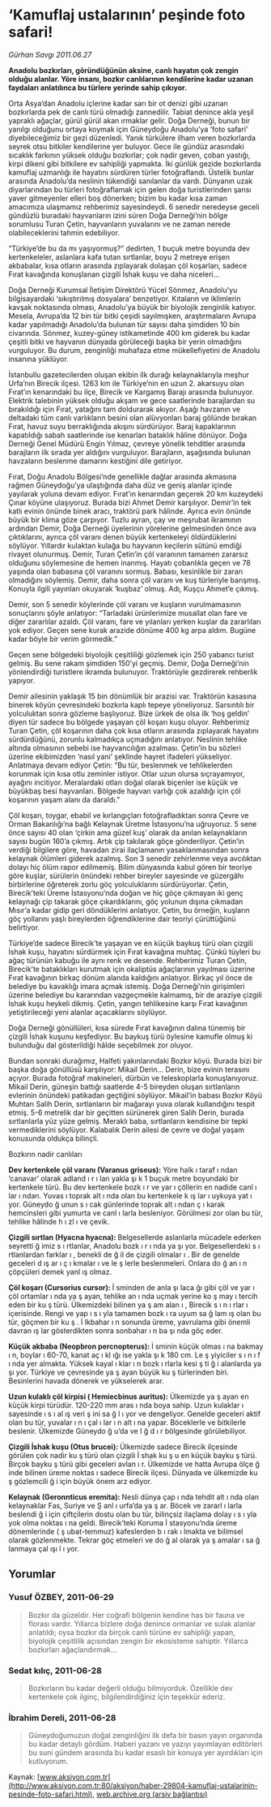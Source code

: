 # ‘Kamuflaj ustalarının’ peşinde foto safari!

*Gürhan Savgı 2011.06.27*

<font class="agenda2NewsSpot">
 <strong>
  <span lang="EN-GB">
   Anadolu bozkırları, göründüğünün aksine, canlı hayatın çok zengin olduğu alanlar. Yöre insanı, bozkır canlılarının kendilerine kadar uzanan faydaları anlatılınca bu türlere yerinde sahip çıkıyor.
  </span>
 </strong>
</font>
<font class="newsDetail">
 <p>
  <p class="BasicParagraph">
   <span>
    Orta Asya’dan Anadolu içlerine kadar sarı bir ot denizi gibi uzanan bozkırlarda pek de canlı türü olmadığı zannedilir. Tabiat denince akla yeşil yapraklı ağaçlar, gürül gürül akan ırmaklar gelir. Doğa Derneği, bunun bir yanılgı olduğunu ortaya koymak için Güneydoğu Anadolu’ya ‘foto safari’ diyebileceğimiz bir gezi düzenledi. Yanık türkülere ilham veren bozkırlarda seyrek otsu bitkiler kendilerine yer buluyor. Gece ile gündüz arasındaki sıcaklık farkının yüksek olduğu bozkırlar; çok nadir geven, çoban yastığı, kirpi dikeni gibi bitkilere ev sahipliği yapmakta. İki günlük gezide bozkırlarda kamuflaj uzmanlığı ile hayatını sürdüren türler fotoğraflandı. Üstelik bunlar arasında Anadolu’da neslinin tükendiği sanılanlar da vardı. Dünyanın uzak diyarlarından bu türleri fotoğraflamak için gelen doğa turistlerinden şansı yaver gitmeyenler elleri boş dönerken; bizim bu kadar kısa zaman amacımıza ulaşmamız rehberimiz sayesindeydi. 6 senedir neredeyse geceli gündüzlü buradaki hayvanların izini süren Doğa Derneği’nin bölge sorumlusu Turan Çetin, hayvanların yuvalarını ve ne zaman nerede olabileceklerini tahmin edebiliyor.
   </span>
  </p>
  <p class="2011yenimetin">
   <span>
    “Türkiye’de bu da mı yaşıyormuş?” dedirten, 1 buçuk metre boyunda dev kertenkeleler, aslanlara kafa tutan sırtlanlar, boyu 2 metreye erişen akbabalar, kısa otların arasında zıplayarak dolaşan çöl koşarları, sadece Fırat kavağında konuşlanan çizgili İshak kuşu ve daha niceleri…
   </span>
  </p>
  <p class="2011yenimetin">
   <span>
    Doğa Derneği Kurumsal İletişim Direktörü Yücel Sönmez, Anadolu’yu bilgisayardaki ‘sıkıştırılmış dosyalara’ benzetiyor. Kıtaların ve iklimlerin kavşak noktasında olması, Anadolu’ya büyük bir biyolojik zenginlik katıyor. Mesela, Avrupa’da 12 bin tür bitki çeşidi sayılmışken, araştırmaların Avrupa kadar yapılmadığı Anadolu’da bulunan tür sayısı daha şimdiden 10 bin civarında. Sönmez, kuzey-güney istikametinde 400 km giderek bu kadar çeşitli bitki ve hayvanın dünyada görüleceği başka bir yerin olmadığını vurguluyor. Bu durum, zenginliği muhafaza etme mükellefiyetini de Anadolu insanına yüklüyor.
   </span>
  </p>
  <p class="2011yenimetin">
   <span>
    İstanbullu gazetecilerden oluşan ekibin ilk durağı kelaynaklarıyla meşhur Urfa’nın Birecik ilçesi. 1263 km ile Türkiye’nin en uzun 2. akarsuyu olan Fırat’ın kenarındaki bu ilçe, Birecik ve Kargamış Barajı arasında bulunuyor. Elektrik talebinin yüksek olduğu akşam ve gece saatlerinde barajlardan su bırakıldığı için Fırat, yatağını tam doldurarak akıyor. Aşağı havzanın ve deltadaki tüm canlı varlıkların besini olan alüvyonları baraj gölünde bırakan Fırat, havuz suyu berraklığında akışını sürdürüyor. Baraj kapaklarının kapatıldığı sabah saatlerinde ise kenarları bataklık hâline dönüyor. Doğa Derneği Genel Müdürü Engin Yılmaz, çevreye yönelik tehditler arasında barajların ilk sırada yer aldığını vurguluyor. Barajların, aşağısında bulunan havzaların beslenme damarını kestiğini dile getiriyor.
   </span>
  </p>
  <p class="2011yenimetin">
   <span>
    Fırat, Doğu Anadolu Bölgesi’nde genellikle dağlar arasında akmasına rağmen Güneydoğu’ya ulaştığında daha düz ve geniş alanlar içinde yayılarak yoluna devam ediyor. Fırat’ın kenarından geçerek 20 km kuzeydeki Çınar köyüne ulaşıyoruz. Burada bizi Ahmet Demir karşılıyor. Demir’in tek katlı evinin önünde binek aracı, traktörü park hâlinde. Ayrıca evin önünde büyük bir klima göze çarpıyor. Tuzlu ayran, çay ve meşrubat ikramının ardından Demir, Doğa Derneği üyelerinin yörelerine gelmesinden önce ava çıktıklarını, ayrıca çöl varanı denen büyük kertenkeleyi öldürdüklerini söylüyor. Yıllardır kulaktan kulağa bu hayvanın keçilerin sütünü emdiği rivayet olunurmuş. Demir, Turan Çetin’in çöl varanının tamamen zararsız olduğunu söylemesine de hemen inanmış. Hayatı çobanlıkla geçen ve 78 yaşında olan babasına çöl varanını sormuş. Babası, kesinlikle bir zararı olmadığını söylemiş. Demir, daha sonra çöl varanı ve kuş türleriyle barışmış. Konuyla ilgili yayınları okuyarak ‘kuşbaz’ olmuş. Adı, Kuşçu Ahmet’e çıkmış.
   </span>
  </p>
  <p class="2011yenimetin">
   <span>
    Demir, son 5 senedir köylerinde çöl varanı ve kuşların vurulmamasının sonuçlarını şöyle anlatıyor: “Tarladaki ürünlerimize musallat olan fare ve diğer zararlılar azaldı. Çöl varanı, fare ve yılanları yerken kuşlar da zararlıları yok ediyor. Geçen sene kurak arazide dönüme 400 kg arpa aldım. Bugüne kadar böyle bir verim görmedik.”
   </span>
  </p>
  <p class="2011yenimetin">
   <span>
    Geçen sene bölgedeki biyolojik çeşitliliği gözlemek için 250 yabancı turist gelmiş. Bu sene rakam şimdiden 150’yi geçmiş. Demir, Doğa Derneği’nin yönlendirdiği turistlere ikramda bulunuyor. Traktörüyle gezdirerek rehberlik yapıyor.
   </span>
  </p>
  <p class="2011yenimetin">
   <span>
    Demir ailesinin yaklaşık 15 bin dönümlük bir arazisi var. Traktörün kasasına binerek köyün çevresindeki bozkırla kaplı tepeye yöneliyoruz. Sarsıntılı bir yolculuktan sonra gözleme başlıyoruz. Bize ürkek de olsa ilk ‘hoş geldin’ diyen tür sadece bu bölgede yaşayan çöl koşarı kuşu oluyor. Rehberimiz Turan Çetin, çöl koşarının daha çok kısa otların arasında zıplayarak hayatını sürdürdüğünü, zorunlu kalmadıkça uçmadığını anlatıyor. Neslinin tehlike altında olmasının sebebi ise hayvancılığın azalması. Çetin’in bu sözleri üzerine ekibimizden ‘nasıl yani’ şeklinde hayret ifadeleri yükseliyor. Anlatmaya devam ediyor Çetin: “Bu tür, beslenmek ve tehlikelerden korunmak için kısa otlu zeminler istiyor. Otlar uzun olursa sıçrayamıyor, ayağını incitiyor. Meralardaki otları doğal olarak biçenler ise küçük ve büyükbaş besi hayvanları. Bölgede hayvan varlığı çok azaldığı için çöl koşarının yaşam alanı da daraldı.”
   </span>
  </p>
  <p class="2011yenimetin">
   <span>
    Çöl koşarı, toygar, ebabil ve kırlangıçları fotoğrafladıktan sonra Çevre ve Orman Bakanlığı’na bağlı Kelaynak Üretme İstasyonu’na uğruyoruz. 5 sene önce sayısı 40 olan ‘çirkin ama güzel kuş’ olarak da anılan kelaynakların sayısı bugün 160’a çıkmış. Artık çip takılarak göçe gönderiliyor. Çetin’in verdiği bilgilere göre, havadan zirai ilaçlamanın yasaklanmasından sonra kelaynak ölümleri giderek azalmış. Son 3 senedir zehirlenme veya avcılıktan dolayı hiç ölüm rapor edilmemiş. Bilim dünyasında kabul gören bir teoriye göre kuşlar, sürülerin önündeki rehber bireyler sayesinde ve güzergâhı birbirlerine öğreterek zorlu göç yolculuklarını sürdürüyorlar. Çetin, Birecik’teki Üreme İstasyonu’nda doğan ve hiç göçe çıkmayan iki genç kelaynağı çip takarak göçe çıkardıklarını, göç yolunun dışına çıkmadan Mısır’a kadar gidip geri döndüklerini anlatıyor. Çetin, bu örneğin, kuşların göç yollarını yaşlı bireylerden öğrendiklerine dair teoriyi çürüttüğünü belirtiyor.
   </span>
  </p>
  <p class="2011yenimetin">
   <span>
    Türkiye’de sadece Birecik’te yaşayan ve en küçük baykuş türü olan çizgili İshak kuşu, hayatını sürdürmek için Fırat kavağına muhtaç. Çünkü tüyleri bu ağaç türünün kabuğu ile aynı renk ve desende. Rehberimiz Turan Çetin, Birecik’te bataklıkları kurutmak için okaliptüs ağaçlarının yayılması üzerine Fırat kavağının birkaç dönüm alanda kaldığını anlatıyor. Birkaç yıl önce de belediye bu kavaklığı imara açmak istemiş. Doğa Derneği’nin girişimleri üzerine belediye bu kararından vazgeçmekle kalmamış, bir de araziye çizgili İshak kuşu heykeli dikmiş. Çetin, yangın tehlikesine karşı Fırat kavağının yetiştirileceği yeni alanlar açacaklarını söylüyor.
   </span>
  </p>
  <p class="2011yenimetin">
   <span>
    Doğa Derneği gönüllüleri, kısa sürede Fırat kavağının dalına tünemiş bir çizgili İshak kuşunu keşfediyor. Bu baykuş türü öylesine kamufle olmuş ki bulunduğu dal gösterildiği hâlde seçebilmek zor oluyor.
   </span>
  </p>
  <p class="2011yenimetin">
   <span>
    Bundan sonraki durağımız, Halfeti yakınlarındaki Bozkır köyü. Burada bizi bir başka doğa gönüllüsü karşılıyor: Mikail Derin… Derin, bize evinin terasını açıyor. Burada fotoğraf makineleri, dürbün ve teleskoplarla konuşlanıyoruz. Mikail Derin, güneşin battığı saatlerde 4-5 bireyden oluşan sırtlanların evlerinin önündeki patikadan geçtiğini söylüyor. Mikail’in babası Bozkır Köyü Muhtarı Salih Derin, sırtlanların bir mağarayı yuva olarak kullandığını tespit etmiş. 5-6 metrelik dar bir geçitten sürünerek giren Salih Derin, burada sırtlanlarla yüz yüze gelmiş. Meraklı baba, sırtlanların kendisine bir tepki vermediklerini söylüyor. Kalabalık Derin ailesi de çevre ve doğal yaşam konusunda oldukça bilinçli.
   </span>
  </p>
  <p class="2011yenimetin">
   <span>
   </span>
  </p>
  <p class="BasicParagraph">
   <span lang="EN-GB">
    Bozkırın nadir canlıları
   </span>
  </p>
  <p class="BasicParagraph">
   <span>
   </span>
  </p>
  <p class="BasicParagraph">
   <strong>
    <span>
     Dev kertenkele çöl varanı (Varanus griseus):
    </span>
   </strong>
   <span>
    Yöre halk
   </span>
   <span>
    ı
   </span>
   <span>
    taraf
   </span>
   <span>
    ı
   </span>
   <span>
    ndan ‘canavar’ olarak adland
   </span>
   <span>
    ı
   </span>
   <span>
    r
   </span>
   <span>
    ı
   </span>
   <span>
    lan yakla
   </span>
   <span>
    şı
   </span>
   <span>
    k 1 buçuk metre boyundaki bir kertenkele türü. Bu dev kertenkele bozk
   </span>
   <span>
    ı
   </span>
   <span>
    r ve yar
   </span>
   <span>
    ı
   </span>
   <span>
    çöllerin en nadide canl
   </span>
   <span>
    ı
   </span>
   <span>
    lar
   </span>
   <span>
    ı
   </span>
   <span>
    ndan. Yuvas
   </span>
   <span>
    ı
   </span>
   <span>
    toprak alt
   </span>
   <span>
    ı
   </span>
   <span>
    nda olan bu kertenkele k
   </span>
   <span>
    ış
   </span>
   <span>
    lar
   </span>
   <span>
    ı
   </span>
   <span>
    uykuya yat
   </span>
   <span>
    ı
   </span>
   <span>
    yor. Güneydo
   </span>
   <span>
    ğ
   </span>
   <span>
    unun s
   </span>
   <span>
    ı
   </span>
   <span>
    cak günlerinde toprak alt
   </span>
   <span>
    ı
   </span>
   <span>
    ndan ç
   </span>
   <span>
    ı
   </span>
   <span>
    karak hemcinsleri gibi yumurta ve canl
   </span>
   <span>
    ı
   </span>
   <span>
    larla besleniyor. Görülmesi zor olan bu tür, tehlike hâlinde h
   </span>
   <span>
    ı
   </span>
   <span>
    zl
   </span>
   <span>
    ı
   </span>
   <span>
    ve çevik.
   </span>
  </p>
  <p class="2011kutuyazi">
   <strong>
    <span>
     Çizgili sırtlan (Hyacna hyacna):
    </span>
   </strong>
   <span>
    Belgesellerde aslanlarla mücadele ederken seyretti
   </span>
   <span>
    ğ
   </span>
   <span>
    imiz s
   </span>
   <span>
    ı
   </span>
   <span>
    rtlanlar, Anadolu bozk
   </span>
   <span>
    ı
   </span>
   <span>
    r
   </span>
   <span>
    ı
   </span>
   <span>
    nda ya
   </span>
   <span>
    şı
   </span>
   <span>
    yor. Belgesellerdeki s
   </span>
   <span>
    ı
   </span>
   <span>
    rtlanlardan farklar
   </span>
   <span>
    ı
   </span>
   <span>
    , benekli de
   </span>
   <span>
    ğ
   </span>
   <span>
    il de çizgili olmalar
   </span>
   <span>
    ı
   </span>
   <span>
    . Bir de genelde geceleri d
   </span>
   <span>
    ış
   </span>
   <span>
    ar
   </span>
   <span>
    ı
   </span>
   <span>
    ç
   </span>
   <span>
    ı
   </span>
   <span>
    kmalar
   </span>
   <span>
    ı
   </span>
   <span>
    ve le
   </span>
   <span>
    ş
   </span>
   <span>
    lerle beslenmeleri. Onlara do
   </span>
   <span>
    ğ
   </span>
   <span>
    an
   </span>
   <span>
    ı
   </span>
   <span>
    n çöpçüleri demek yanl
   </span>
   <span>
    ış
   </span>
   <span>
    olmaz.
   </span>
  </p>
  <p class="2011kutuyazi">
   <strong>
    <span>
     Çöl koşarı (Cursorius cursor):
    </span>
   </strong>
   <span>
   </span>
   <span>
    İ
   </span>
   <span>
    sminden de anla
   </span>
   <span>
    şı
   </span>
   <span>
    laca
   </span>
   <span>
    ğı
   </span>
   <span>
    gibi çöl ve yar
   </span>
   <span>
    ı
   </span>
   <span>
    çöl ortamlar
   </span>
   <span>
    ı
   </span>
   <span>
    nda ya
   </span>
   <span>
    ş
   </span>
   <span>
    ayan, tehlike an
   </span>
   <span>
    ı
   </span>
   <span>
    nda uçmak yerine ko
   </span>
   <span>
    ş
   </span>
   <span>
    may
   </span>
   <span>
    ı
   </span>
   <span>
    tercih eden bir ku
   </span>
   <span>
    ş
   </span>
   <span>
    türü. Ülkemizdeki bilinen ya
   </span>
   <span>
    ş
   </span>
   <span>
    am alan
   </span>
   <span>
    ı
   </span>
   <span>
    , Birecik s
   </span>
   <span>
    ı
   </span>
   <span>
    n
   </span>
   <span>
    ı
   </span>
   <span>
    rlar
   </span>
   <span>
    ı
   </span>
   <span>
    içerisinde. Rengi ve yap
   </span>
   <span>
    ı
   </span>
   <span>
    s
   </span>
   <span>
    ı
   </span>
   <span>
    yla tamamen bozk
   </span>
   <span>
    ı
   </span>
   <span>
    ra uyum sa
   </span>
   <span>
    ğ
   </span>
   <span>
    lam
   </span>
   <span>
    ış
   </span>
   <span>
    olan bu tür, göçmen bir ku
   </span>
   <span>
    ş
   </span>
   <span>
    .
   </span>
   <span>
    İ
   </span>
   <span>
    lkbahar
   </span>
   <span>
    ı
   </span>
   <span>
    n sonunda üreme, yavrulama gibi önemli davran
   </span>
   <span>
    ış
   </span>
   <span>
    lar gösterdikten sonra sonbahar
   </span>
   <span>
    ı
   </span>
   <span>
    n ba
   </span>
   <span>
    şı
   </span>
   <span>
    nda göç eder.
   </span>
  </p>
  <p class="2011kutuyazi">
   <strong>
    <span>
     Küçük akbaba (Neopbron percnopterus):
    </span>
   </strong>
   <span>
   </span>
   <span>
    İ
   </span>
   <span>
    sminin küçük olmas
   </span>
   <span>
    ı
   </span>
   <span>
    na bakmay
   </span>
   <span>
    ı
   </span>
   <span>
    n, boylar
   </span>
   <span>
    ı
   </span>
   <span>
    60-70, kanat aç
   </span>
   <span>
    ı
   </span>
   <span>
    kl
   </span>
   <span>
    ığı
   </span>
   <span>
    ise yakla
   </span>
   <span>
    şı
   </span>
   <span>
    k 180 cm. Le
   </span>
   <span>
    ş
   </span>
   <span>
    yiyiciler s
   </span>
   <span>
    ı
   </span>
   <span>
    n
   </span>
   <span>
    ı
   </span>
   <span>
    f
   </span>
   <span>
    ı
   </span>
   <span>
    nda yer almakta. Yüksek kayal
   </span>
   <span>
    ı
   </span>
   <span>
    klar
   </span>
   <span>
    ı
   </span>
   <span>
    n bozk
   </span>
   <span>
    ı
   </span>
   <span>
    rlarla kesi
   </span>
   <span>
    ş
   </span>
   <span>
    ti
   </span>
   <span>
    ğ
   </span>
   <span>
    i alanlarda ya
   </span>
   <span>
    şı
   </span>
   <span>
    yor. Türkiye ve çevresinde ya
   </span>
   <span>
    ş
   </span>
   <span>
    ayan büyük ku
   </span>
   <span>
    ş
   </span>
   <span>
    türlerinden biri. Besinlerini havada dönerek ve yükselerek arar.
   </span>
  </p>
  <p class="2011kutuyazi">
   <strong>
    <span>
     Uzun kulaklı çöl kirpisi ( Hemiecbinus auritus):
    </span>
   </strong>
   <span>
    Ülkemizde ya
   </span>
   <span>
    ş
   </span>
   <span>
    ayan en küçük kirpi türüdür. 120-220 mm aras
   </span>
   <span>
    ı
   </span>
   <span>
    nda boya sahip. Uzun kulaklar
   </span>
   <span>
    ı
   </span>
   <span>
    sayesinde
   </span>
   <span>
    ı
   </span>
   <span>
    s
   </span>
   <span>
    ı
   </span>
   <span>
    al
   </span>
   <span>
    ış
   </span>
   <span>
    veri
   </span>
   <span>
    ş
   </span>
   <span>
    ini sa
   </span>
   <span>
    ğ
   </span>
   <span>
    l
   </span>
   <span>
    ı
   </span>
   <span>
    yor ve dengeliyor. Genelde geceleri aktif olan bu tür, yuvalar
   </span>
   <span>
    ı
   </span>
   <span>
    n
   </span>
   <span>
    ı
   </span>
   <span>
    çal
   </span>
   <span>
    ı
   </span>
   <span>
    lar
   </span>
   <span>
    ı
   </span>
   <span>
    n alt
   </span>
   <span>
    ı
   </span>
   <span>
    na yapar. Böceklerle ve bitkilerle beslenir. Ülkemizde Güneydo
   </span>
   <span>
    ğ
   </span>
   <span>
    u’da ve I
   </span>
   <span>
    ğ
   </span>
   <span>
    d
   </span>
   <span>
    ı
   </span>
   <span>
    r bölgesinde görülebiliyor.
   </span>
  </p>
  <p class="2011kutuyazi">
   <strong>
    <span>
     Çizgili İshak kuşu
     <span>
     </span>
     (Otus brucei):
    </span>
   </strong>
   <span>
    Ülkemizde sadece Birecik ilçesinde görülen çok nadir ku
   </span>
   <span>
    ş
   </span>
   <span>
    türü olan çizgili
   </span>
   <span>
    İ
   </span>
   <span>
    shak ku
   </span>
   <span>
    ş
   </span>
   <span>
    u en küçük bayku
   </span>
   <span>
    ş
   </span>
   <span>
    türü. Birçok bayku
   </span>
   <span>
    ş
   </span>
   <span>
    türü gibi geceleri avlan
   </span>
   <span>
    ı
   </span>
   <span>
    r. Ülkemizde ve hatta Avrupa ölçe
   </span>
   <span>
    ğ
   </span>
   <span>
    inde bilinen üreme noktas
   </span>
   <span>
    ı
   </span>
   <span>
    sadece Birecik ilçesi. Dünyada ve ülkemizde ku
   </span>
   <span>
    ş
   </span>
   <span>
    gözlemcili
   </span>
   <span>
    ğ
   </span>
   <span>
    i için büyük önem arz ediyor.
   </span>
  </p>
  <p class="2011kutuyazi">
   <strong>
    <span>
     Kelaynak (Geronnticus eremita):
    </span>
   </strong>
   <span>
    Nesli dünya çap
   </span>
   <span>
    ı
   </span>
   <span>
    nda tehdit alt
   </span>
   <span>
    ı
   </span>
   <span>
    nda olan kelaynaklar Fas, Suriye ve
   </span>
   <span>
    Ş
   </span>
   <span>
    anl
   </span>
   <span>
    ı
   </span>
   <span>
    urfa’da ya
   </span>
   <span>
    ş
   </span>
   <span>
    ar. Böcek ve zararl
   </span>
   <span>
    ı
   </span>
   <span>
    larla beslendi
   </span>
   <span>
    ğ
   </span>
   <span>
    i için çiftçilerin dostu olan bu tür, bilinçsiz ilaçlama dolay
   </span>
   <span>
    ı
   </span>
   <span>
    s
   </span>
   <span>
    ı
   </span>
   <span>
    yla yok olma noktas
   </span>
   <span>
    ı
   </span>
   <span>
    na geldi. Birecik’teki Koruma
   </span>
   <span>
    İ
   </span>
   <span>
    stasyonu’nda üreme dönemlerinde (
   </span>
   <span>
    ş
   </span>
   <span>
    ubat-temmuz) kafeslerden b
   </span>
   <span>
    ı
   </span>
   <span>
    rak
   </span>
   <span>
    ı
   </span>
   <span>
    lmakta ve bilimsel olarak gözlenmekte. Tekrar göç etmeleri ve do
   </span>
   <span>
    ğ
   </span>
   <span>
    al olarak ya
   </span>
   <span>
    ş
   </span>
   <span>
    amalar
   </span>
   <span>
    ı
   </span>
   <span>
    sa
   </span>
   <span>
    ğ
   </span>
   <span>
    lanmaya çal
   </span>
   <span>
    ışı
   </span>
   <span>
    l
   </span>
   <span>
    ı
   </span>
   <span>
    yor.
   </span>
  </p>
 </p>
</font>

## Yorumlar

### Yusuf ÖZBEY, 2011-06-29
> Bozkır da güzeldir. Her coğrafi bölgenin kendine has bir fauna ve florası vardır. Yıllarca bizlere doğa denince ormanlar ve sulak alanlar anlatıldı; oysa bozkır da birçok canlı türüne ev sahipliği yapan, biyolojik çeşitlilik açısından zengin bir ekosisteme sahiptir. Yıllarca bozkırları ağaçlandırmak...

### Sedat kılıç, 2011-06-28
> Bozkırların bu kadar değerli olduğu bilmiyorduk. Özellikle dev kertenkele çok ilginç, bilgilendirdiğiniz için teşekkür ederiz.

### İbrahim Dereli, 2011-06-28
> Güneydoğumuzun doğal zenginliğini ilk defa bir basın yayın organında bu kadar detaylı gördüm. Haberi yazanı ve yazıyı yayımlayan editörleri bu suni gündem arasında bu kadar esaslı bir konuya yer ayırdıkları için kutluyorum.

Kaynak: [www.aksiyon.com.tr](http://www.aksiyon.com.tr:80/aksiyon/haber-29804-kamuflaj-ustalarinin-pesinde-foto-safari.html), [web.archive.org (arşiv bağlantısı)](http://web.archive.org/web/20110704011110/http://www.aksiyon.com.tr:80/aksiyon/haber-29804-kamuflaj-ustalarinin-pesinde-foto-safari.html)
